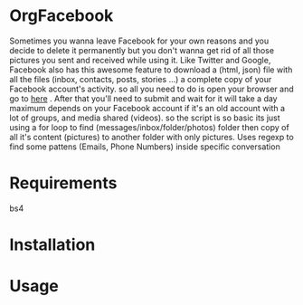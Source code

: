 # OrgFacebook

Sometimes you wanna leave Facebook for your own reasons and you decide to delete it permanently but you don't wanna get rid of all those pictures you sent and received while using it.
Like Twitter and Google, Facebook also has this awesome feature to download a (html, json) file with all the files (inbox, contacts, posts, stories ...) a complete copy of your Facebook account's activity. 
so all you need to do is open your browser and go to [here](https://accountscenter.facebook.com/info_and_permission) .
After that you'll need  to submit and wait for it will take a day maximum depends on your Facebook account if it's an old account with a lot of groups, and media shared (videos). 
so the script is so basic its just using a for loop to find (messages/inbox/folder/photos) folder then copy of all it's content (pictures) to another folder with only pictures.
Uses regexp to find some pattens (Emails, Phone Numbers) inside specific conversation

# Requirements 
bs4

# Installation

# Usage

